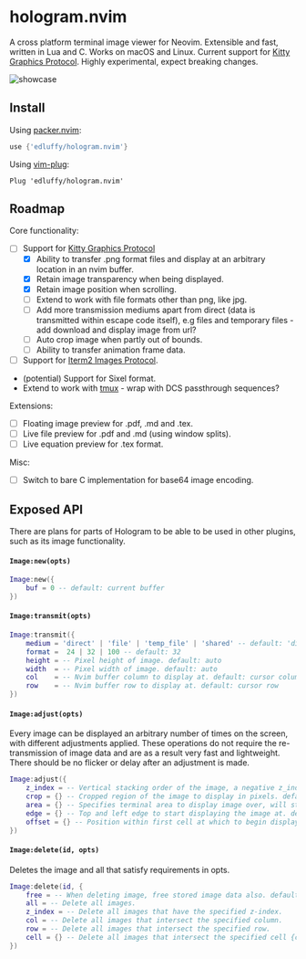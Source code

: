 # hologram.nvim
A cross platform terminal image viewer for Neovim. Extensible and fast, written in Lua and C. Works on macOS and Linux. Current support for
[Kitty Graphics Protocol](https://sw.kovidgoyal.net/kitty/graphics-protocol.html). Highly experimental, expect breaking changes.

![showcase](https://user-images.githubusercontent.com/28115337/115054101-c0848680-9ed7-11eb-9980-a3bc2d691fc2.gif)

## Install
Using [packer.nvim](https://github.com/wbthomason/packer.nvim):
```lua
use {'edluffy/hologram.nvim'}
```
Using [vim-plug](https://github.com/junegunn/vim-plug):
```vimscript
Plug 'edluffy/hologram.nvim'
```
## Roadmap
Core functionality:
- [ ] Support for [Kitty Graphics Protocol](https://sw.kovidgoyal.net/kitty/graphics-protocol.html)
    - [x] Ability to transfer .png format files and display at an arbitrary location in an nvim buffer.
    - [x] Retain image transparency when being displayed.
    - [x] Retain image position when scrolling.
    - [ ] Extend to work with file formats other than png, like jpg.
    - [ ] Add more transmission mediums apart from direct (data is transmitted within escape code itself), e.g files and temporary files - add download and display image from url?
    - [ ] Auto crop image when partly out of bounds.
    - [ ] Ability to transfer animation frame data.
- [ ] Support for [Iterm2 Images Protocol](https://iterm2.com/documentation-images.html#:~:text=Inline%20Images%20Protocol-,Inline%20Images%20Protocol,8%2Dbit%2Dclean%20environment).
- (potential) Support for Sixel format.
- Extend to work with [tmux](https://github.com/tmux/tmux/wiki) - wrap with DCS passthrough sequences?

Extensions:
- [ ] Floating image preview for .pdf, .md and .tex.
- [ ] Live file preview for .pdf and .md (using window splits).
- [ ] Live equation preview for .tex format.

Misc:
- [ ] Switch to bare C implementation for base64 image encoding.

## Exposed API
There are plans for parts of Hologram to be able to be used in other plugins, such as its image functionality.
#### `Image:new(opts)`
```lua
Image:new({
	buf = 0 -- default: current buffer
})
```

#### `Image:transmit(opts)`
```lua
Image:transmit({
	medium = 'direct' | 'file' | 'temp_file' | 'shared' -- default: 'direct'
	format =  24 | 32 | 100 -- default: 32
	height = -- Pixel height of image. default: auto
	width  = -- Pixel width of image. default: auto
	col    = -- Nvim buffer column to display at. default: cursor column
	row    = -- Nvim buffer row to display at. default: cursor row
})
```

#### `Image:adjust(opts)`
Every image can be displayed an arbitrary number of times on the screen, with different adjustments applied. 
These operations do not require the re-transmission of image data and are as a result very fast and lightweight.
There should be no flicker or delay after an adjustment is made.

```lua
Image:adjust({
    z_index = -- Vertical stacking order of the image, a negative z_index will draw below text. default: 0.
    crop = {} -- Cropped region of the image to display in pixels. default: show all of image
    area = {} -- Specifies terminal area to display image over, will stretch/squash if necessary. default: auto
    edge = {} -- Top and left edge to start displaying the image at. default: {0, 0}
    offset = {} -- Position within first cell at which to begin displaying image (in pixels). Must be smaller than the size of a cell. default: {0, 0}
})
```
#### `Image:delete(id, opts)`

Deletes the image and all that satisfy requirements in opts. 

```lua
Image:delete(id, {
    free = -- When deleting image, free stored image data also. default: false
    all = -- Delete all images.
    z_index = -- Delete all images that have the specified z-index.
    col = -- Delete all images that intersect the specified column.
    row = -- Delete all images that intersect the specified row.
    cell = {} -- Delete all images that intersect the specified cell {col, row}
})
```
